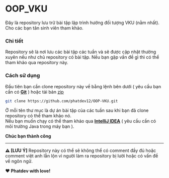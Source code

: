 # OOP_VKU

Đây là repository lưu trữ bài tập lập trình hướng đối tượng VKU (nằm nhất). Cho các bạn tân sinh viên tham khảo.

### **Chi tiết**
Repository sẽ là nơi lưu các bài tập các tuần và sẽ được cập nhật thường xuyên nếu như chủ repository có bài tập. Nếu bạn gặp vấn đề gì thì có thể tham khảo qua repository này.

### **Cách sử dụng**

Đầu tiên bạn cần clone repository này về bằng lệnh bên dưới ( yêu cầu bạn cần có **[Git](https://git-scm.com/)** ) hoặc tải bản [zip](https://github.com/phatdev12/OOP-VKU/archive/refs/heads/main.zip)

```bash
git clone https://github.com/phatdev12/OOP-VKU.git
```

Ở mỗi tên thư mục là dự án bài tập của các tuần sau khi bạn đã clone repository có thể tham khảo nó.
<br>
Nếu bạn muốn chạy có thể tham khảo qua **[IntelliJ IDEA](https://www.jetbrains.com/idea/)** ( yêu cầu cần có môi trường Java trong máy bạn ).

**Chúc bạn thành công**

---
**⚠️ [LƯU Ý]** Repository này có thể sẽ không thể có comment đầy đủ hoặc comment việt anh lẫn lộn vì người làm ra repository bị lười hoặc có vấn đề về ngôn ngữ.

**❤️ Phatdev with love!**
